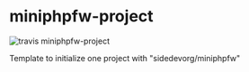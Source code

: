 # miniphpfw-project

![travis miniphpfw-project](https://travis-ci.org/sidedevorg/miniphpfw-project.svg?branch=master)

Template to initialize one project with "sidedevorg/miniphpfw"
